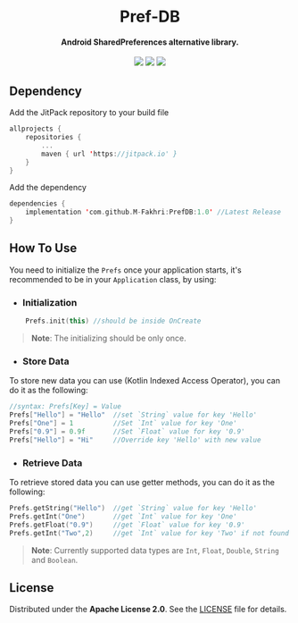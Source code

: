

<h1 align="center">
<br>
  Pref-DB
  <br>
</h1>
<h4 align="center">Android SharedPreferences alternative library.</h4>
<p align="center">
    <img src="https://img.shields.io/badge/Build-v1.0-green">
    <img src="https://img.shields.io/badge/JitPack-1.0-brightgreen">
    <img src="https://img.shields.io/badge/License-Apache--2.0-red">
</p>

## Dependency
Add the JitPack repository to your build file
```kotlin
allprojects {
	repositories {
		...
		maven { url 'https://jitpack.io' }
	}
}
```
Add the dependency
```kotlin
dependencies {
	implementation 'com.github.M-Fakhri:PrefDB:1.0' //Latest Release
}
```
## How To Use
You need to initialize the `Prefs` once your application starts, it's recommended to be in your `Application` class, by using:
 - <h3>Initialization</h3>
```kotlin
	Prefs.init(this) //should be inside OnCreate
```
> **Note**: The initializing should be only once.

 - <h3>Store Data</h3>
To store new data you can use (Kotlin Indexed Access Operator), you can do it as the following:
```kotlin
//syntax: Prefs[Key] = Value
Prefs["Hello"] = "Hello"  //set `String` value for key 'Hello'
Prefs["One"] = 1  		  //Set `Int` value for key 'One'
Prefs["0.9"] = 0.9f  	  //Set `Float` value for key '0.9'
Prefs["Hello"] = "Hi" 	  //Override key 'Hello' with new value  
```
 - <h3>Retrieve Data</h3>
To retrieve stored data you can use getter methods, you can do it as the following:
```kotlin
Prefs.getString("Hello")  //get `String` value for key 'Hello'
Prefs.getInt("One")  	  //get `Int` value for key 'One'
Prefs.getFloat("0.9")  	  //get `Float` value for key '0.9'
Prefs.getInt("Two",2) 	  //get `Int` value for key 'Two' if not found return the default value which is 2. 
```
> **Note**: Currently supported data types are `Int`, `Float`, `Double`, `String` and `Boolean`.

## License
Distributed under the **Apache License 2.0**. See the [LICENSE](LICENSE) file for details.
